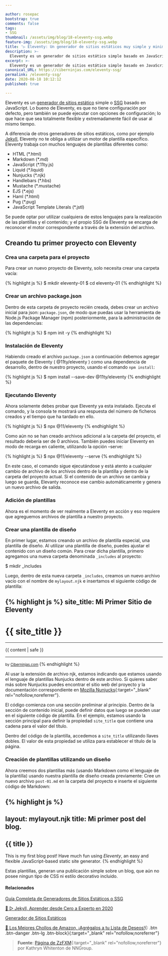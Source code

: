 ```yaml
---

author: rosepac
bootstrap: true
comments: false
tags:
- SSG
thumbnail: /assets/img/blog/18-eleventy-ssg.webp
feature-img: /assets/img/blog/18-eleventy-ssg.webp
title: '▷ Eleventy: Un generador de sitios estáticos muy simple y minimalista'
description: >-
  Eleventy es un generador de sitios estático simple basado en JavaScript. Lo bueno de Eleventy es que no tiene configuración por defecto, pero también se puede ejecutar con opciones de configuración.
excerpt: >-
  Eleventy es un generador de sitios estático simple basado en JavaScript. Lo bueno de Eleventy es que no tiene configuración por defecto, pero también se puede ejecutar con opciones de configuración.
canonical_URL: https://ciberninjas.com/eleventy-ssg/
permalink: /eleventy-ssg/
date: 2020-08-18 10:12:12
published: true

---
```


Eleventy es un [generador de sitios estático](https://ciberninjas.com/ssg/) simple o [SSG](https://ciberninjas.com/wiki/generador-de-sitios-estaticos/) basado en JavaScript. Lo bueno de Eleventy, es que no tiene configuración por defecto, pero también se puede ejecutar con opciones de configuración; lo que hace que sea totalmente flexible y extremadamente fácil de usar al mismo tiempo.

A diferencia de otros generadores de sitios estáticos, como por ejemplo [Jekyll](https://ciberninjas.com/jekyll/), Eleventy no te obliga a utilizar un motor de plantilla específico. Eleventy trabaja con muchos lenguajes de plantillas diferentes como:

- HTML (*.html)
- Markdown (*.md)
- JavaScript (*.11ty.js)
- Liquid (*.liquid)
- Nunjucks (*.njk)
- Handlebars (*.hbs)
- Mustache (*.mustache)
- EJS (*.ejs)
- Haml (*.html)
- Pug (*.pug)
- JavaScript Template Literals (*.jstl)

Se puede optar por utilizar cualquiera de estos lenguajes para la realización de las plantillas y el contenido; y el propio SSG de Eleventy se encarga de reconocer el motor correspondiente a través de la extensión del archivo.

## **Creando tu primer proyecto con Eleventy**

### Crea una carpeta para el proyecto

Para crear un nuevo proyecto de Eleventy, solo necesita crear una carpeta vacía:

{% highlight js %}
$ mkdir eleventy-01
$ cd eleventy-01
{% endhighlight %}

### Crear un archivo package.json

Dentro de esta carpeta de proyecto recién creada, debes crear un archivo inicial para json: `package.json`, de modo que puedas usar la herramienta de Node.js Package Manager (npm) posteriormente, para la administración de las dependencias:

<!-- {% highlight js %}{% endhighlight %} -->
{% highlight js %}
$ npm init -y
{% endhighlight %}

### Instalación de Eleventy

Habiendo creado el archivo `package.json` a continuación debemos agregar el paquete de Eleventy ( @11ty/eleventy ) como una dependencia de desarrollo, dentro de nuestro proyecto, usando el comando `npm install`:

{% highlight js %}
$ npm install --save-dev @11ty/eleventy
{% endhighlight %}

### Ejecutando Eleventy

Ahora solamente debes probar que Eleventy ya esta instalado. Ejecuta el comando, y la consola te mostrará una respuesta del número de ficheros creados y el tiempo que ha tardado en ello.

{% highlight js %}
$ npx @11/eleventy
{% endhighlight %}

Como aún no se han creado archivos adicional a la carpeta del proyecto, el resultado debería ser de 0 archivos. También puedes iniciar Eleventy en modo de recarga en caliente, utilizando la opción –serve:

{% highlight js %}
$ npx @11/eleventy --serve
{% endhighlight %}

En este caso, el comando sigue ejecutándose y está atento a cualquier cambio de archivo de los archivos dentro de la plantilla y dentro de la carpeta del proyecto actual. Si el contenido de un archivo se cambia y luego se guarda, Elevanty reconoce ese cambio automáticamente y genera un nuevo archivo de salida.

### Adición de plantillas

Ahora es el momento de ver realmente a Eleventy en acción y eso requiere que agreguemos archivos de plantilla a nuestro proyecto.

### Crear una plantilla de diseño

En primer lugar, estamos creando un archivo de plantilla especial, una plantilla de diseño. Al utilizar una plantilla de diseño, puedes ajustar el contenido con un diseño común. Para crear dicha plantilla, primero agregamos una nueva carpeta denominada `_includes` al proyecto:

$ mkdir _includes

Luego, dentro de esta nueva carpeta `_includes`, creamos un nuevo archivo vacío con el nombre de `mylayout.njk` e insertamos el siguiente código de plantilla:


{% highlight js %}
site_title: Mi Primer Sitio de Eleventy
---

<!doctype html>
<html lang="en">
    <head>
        <meta charset="utf-8">
        <meta name="viewport" content="width=device-width, initial-scale=1.0">
        <title>{{ site_title }}</title>
    </head>
    <body>
        <h1>{{ site_title }}</h1>
        <hr/>
        {{ content | safe }}
        <hr/>
        <small>by
            <a href="https://ciberninjas.com">Ciberninjas.com</a>
        </small>
    </body>
</html>
{% endhighlight %}

Al usar la extensión de archivo njk, estamos indicando que estamos usando el lenguaje de plantillas Nunjucks dentro de este archivo. Si quieres saber más sobre Nunjucks puedes encontrar el sitio web del proyecto y la documentación correspondiente en [Mozilla Nunjucks](https://mozilla.github.io/nunjucks/){:target="_blank" rel="nofollow,noreferrer"}.

El código comienza con una sección preliminar al principio. Dentro de la sección de contenido inicial, puede definir datos que luego se pueden usar en el siguiente código de plantilla. En el ejemplo, estamos usando la sección principal para definir la propiedad `site_title` que contiene una cadena para el valor del título.

Dentro del código de la plantilla, accedemos a `site_title` utilizando llaves dobles. El valor de esta propiedad se utiliza para establecer el título de la página.

### Creación de plantillas utilizando un diseño

Ahora creemos dos plantillas más (usando Markdown como el lenguaje de la plantilla) usando nuestra plantilla de diseño creada previamente: Cree un nuevo archivo `post-01.md` en la carpeta del proyecto e inserte el siguiente código de Markdown:

{% highlight js %}
---
layout: mylayout.njk
title: Mi primer post del blog.
---

## {{ title }}

This is my first blog post! Have much fun using _Eleventy_, an easy and flexible JavaScript-based static site generator.
{% endhighlight %}

Estas plantillas, generan una publicación simple sobre un blog, que aún no posee ningun tipo de CSS ni estilo decorativo incluido.

#### **Relacionados** <!-- omit in toc -->

[Guía Completa de Generadores de Sitios Estáticos o SSG](https://ciberninjas.com/ssg/)

[🥇 ▷ Jekyll, Aprender desde Cero a Experto en 2020](https://ciberninjas.com/guias/ssg/jekyll)

[Generador de Sitios Estáticos](https://ciberninjas.com/wiki/generador-de-sitios-estaticos/)

[🛒 Los Mejores Chollos de Amazon, ¡Agrégalos a tu Lista de Deseos!](/amazon/ "Los Mejores Chollos de Amazon, Ofertas Flash, Black Monday y Amazon Prime Day"){: .btn .btn-danger .btn-lg .btn-block}{:target="_blank" rel="nofollow,noreferrer"}

> **Fuente**: [Página de ZzFXM](https://www.11ty.dev/){:target="_blank" rel="nofollow,noreferrer"} por Kathryn Whitenton de NNGroup.